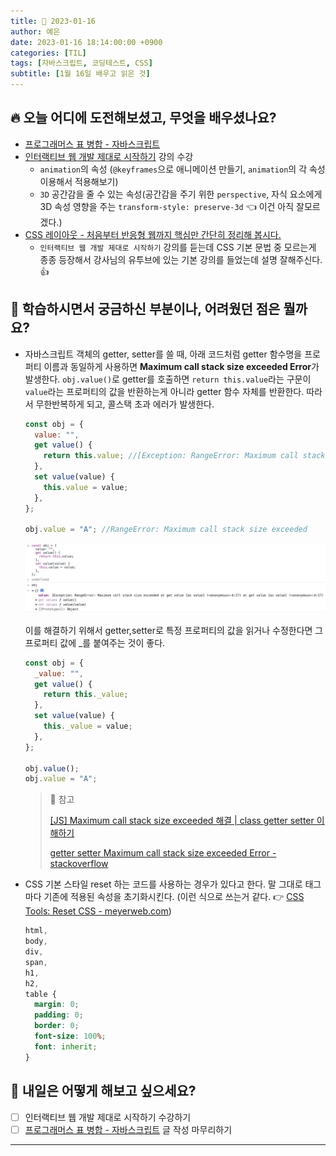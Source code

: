 ```yaml
---
title: 📸 2023-01-16
author: 예은
date: 2023-01-16 18:14:00:00 +0900
categories: [TIL]
tags: [자바스크립트, 코딩테스트, CSS]
subtitle: [1월 16일 배우고 읽은 것]
---
```


## 🔥 오늘 어디에 도전해보셨고, 무엇을 배우셨나요?

- [프로그래머스 표 병합 - 자바스크립트](/posts/programmers-150366/)
- [인터랙티브 웹 개발 제대로 시작하기](https://www.inflearn.com/course/interactive_web/dashboard) 강의 수강
  - `animation`의 속성 (`@keyframes`으로 애니메이션 만들기, `animation`의 각 속성 이용해서 적용해보기)
  - `3D` 공간감을 줄 수 있는 속성(공간감을 주기 위한 `perspective`, 자식 요소에게 3D 속성 영향을 주는 `transform-style: preserve-3d` 👈 이건 아직 잘모르겠다.)
- [CSS 레이아웃 - 처음부터 반응형 웹까지 핵심만 간단히 정리해 봅시다.](https://www.youtube.com/watch?v=Zny5Vxqk6Mk)
  - `인터랙티브 웹 개발 제대로 시작하기` 강의를 듣는데 CSS 기본 문법 중 모르는게 종종 등장해서 강사님의 유투브에 있는 기본 강의를 들었는데 설명 잘해주신다.👍

## 🌊 학습하시면서 궁금하신 부분이나, 어려웠던 점은 뭘까요?

- 자바스크립트 객체의 getter, setter를 쓸 때, 아래 코드처럼 getter 함수명을 프로퍼티 이름과 동일하게 사용하면 **Maximum call stack size exceeded Error**가 발생한다. `obj.value()`로 getter를 호출하면 `return this.value`라는 구문이 `value`라는 프로퍼티의 값을 반환하는게 아니라 getter 함수 자체를 반환한다. 따라서 무한반복하게 되고, 콜스택 초과 에러가 발생한다.

  ```javascript
  const obj = {
    value: "",
    get value() {
      return this.value; //[Exception: RangeError: Maximum call stack size exceeded at get value [as value] (<anonymous>:4:17)...
    },
    set value(value) {
      this.value = value;
    },
  };

  obj.value = "A"; //RangeError: Maximum call stack size exceeded
  ```

  ![getter-callstack-error](/assets/img/post/TIL/20230116/getter-callstack-error.png)

  이를 해결하기 위해서 getter,setter로 특정 프로퍼티의 값을 읽거나 수정한다면 그 프로퍼티 값에 \_를 붙여주는 것이 좋다.

  ```javascript
  const obj = {
    _value: "",
    get value() {
      return this._value;
    },
    set value(value) {
      this._value = value;
    },
  };

  obj.value();
  obj.value = "A";
  ```

  > 🐝 참고
  >
  > [[JS] Maximum call stack size exceeded 해결 \| class getter setter 이해하기](https://velog.io/@awesome-hong/JS-Maximum-call-stack-size-exceeded-%ED%95%B4%EA%B2%B0-getter-setter-%EC%9D%B4%ED%95%B4%ED%95%98%EA%B8%B0)
  >
  > [getter setter Maximum call stack size exceeded Error - stackoverflow](https://stackoverflow.com/questions/37502163/getter-setter-maximum-call-stack-size-exceeded-error)

- CSS 기본 스타일 reset 하는 코드를 사용하는 경우가 있다고 한다. 말 그대로 태그마다 기존에 적용된 속성을 초기화시킨다.
  (이런 식으로 쓰는거 같다. 👉 [CSS Tools: Reset CSS - meyerweb.com](https://meyerweb.com/eric/tools/css/reset/))

  ```css
  html,
  body,
  div,
  span,
  h1,
  h2,
  table {
    margin: 0;
    padding: 0;
    border: 0;
    font-size: 100%;
    font: inherit;
  }
  ```

## 🌟 내일은 어떻게 해보고 싶으세요?

- [ ] 인터랙티브 웹 개발 제대로 시작하기 수강하기
- [ ] [프로그래머스 표 병합 - 자바스크립트](/posts/programmers-150366/) 글 작성 마무리하기

---

